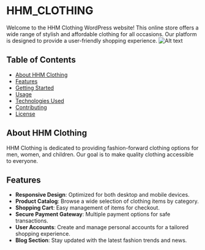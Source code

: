 # HHM_CLOTHING

Welcome to the HHM Clothing WordPress website! This online store offers a wide range of stylish and affordable clothing for all occasions. Our platform is designed to provide a user-friendly shopping experience.
![Alt text](image_url)
## Table of Contents

- [About HHM Clothing](#about-hhm-clothing)
- [Features](#features)
- [Getting Started](#getting-started)
- [Usage](#usage)
- [Technologies Used](#technologies-used)
- [Contributing](#contributing)
- [License](#license)

## About HHM Clothing

HHM Clothing is dedicated to providing fashion-forward clothing options for men, women, and children. Our goal is to make quality clothing accessible to everyone.

## Features

- **Responsive Design**: Optimized for both desktop and mobile devices.
- **Product Catalog**: Browse a wide selection of clothing items by category.
- **Shopping Cart**: Easy management of items for checkout.
- **Secure Payment Gateway**: Multiple payment options for safe transactions.
- **User Accounts**: Create and manage personal accounts for a tailored shopping experience.
- **Blog Section**: Stay updated with the latest fashion trends and news.
